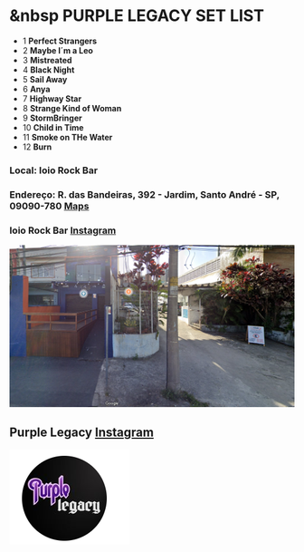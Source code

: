 # &nbsp PURPLE LEGACY SET LIST
 - 1  **Perfect Strangers**
 - 2  **Maybe I´m a Leo**
 - 3  **Mistreated**
 - 4  **Black Night**
 - 5  **Sail Away**
 - 6  **Anya**
 - 7  **Highway Star**
 - 8  **Strange Kind of Woman**
 - 9  **StormBringer**
 - 10 **Child in Time**
 - 11 **Smoke on THe Water**
 - 12 **Burn**


 ### Local: Ioio Rock Bar

 ### Endereço: R. das Bandeiras, 392 - Jardim, Santo André - SP, 09090-780 [Maps](https://www.google.com/maps/place/R.+das+Bandeiras,+392+-+Jardim,+Santo+Andr%C3%A9+-+SP,+09090-780/data=!4m2!3m1!1s0x94ce42ecd5e20411:0x2e4059c39c31794e?sa=X&ved=1t:242&ictx=111)



### Ioio Rock Bar [Instagram](https://www.google.com/url?sa=t&rct=j&q=&esrc=s&source=web&cd=&cad=rja&uact=8&ved=2ahUKEwic7qSC3syFAxUfD7kGHearD0IQFnoECBkQAQ&url=https%3A%2F%2Fwww.instagram.com%2Fioiorockbar%2F&usg=AOvVaw3R-aj5BLI9I7xufVmtwpnu&opi=89978449)
![Ioio Rock Bar](ioio_rock_bar.png)


## Purple Legacy [Instagram](https://www.instagram.com/bandapurplelegacy/)
![Purple Legacy](purple.png)



